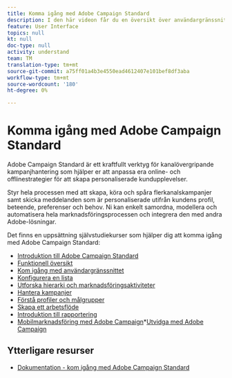 ```yaml
---
title: Komma igång med Adobe Campaign Standard
description: I den här videon får du en översikt över användargränssnittet i Adobe Campaign Standard och de viktigaste funktionerna.
feature: User Interface
topics: null
kt: null
doc-type: null
activity: understand
team: TM
translation-type: tm+mt
source-git-commit: a75ff01a4b3e4550ead4612407e101bef8df3aba
workflow-type: tm+mt
source-wordcount: '180'
ht-degree: 0%

---
```



# Komma igång med Adobe Campaign Standard

Adobe Campaign Standard är ett kraftfullt verktyg för kanalövergripande kampanjhantering som hjälper er att anpassa era online- och offlinestrategier för att skapa personaliserade kundupplevelser.

Styr hela processen med att skapa, köra och spåra flerkanalskampanjer samt skicka meddelanden som är personaliserade utifrån kundens profil, beteende, preferenser och behov. Ni kan enkelt samordna, modellera och automatisera hela marknadsföringsprocessen och integrera den med andra Adobe-lösningar.

Det finns en uppsättning självstudiekurser som hjälper dig att komma igång med Adobe Campaign Standard:

* [Introduktion till Adobe Campaign Standard](/help/getting-started/adobe-campaign-standard-introduction.md)
* [Funktionell översikt](/help/getting-started/functional-overview.md)
* [Kom igång med användargränssnittet](/help/getting-started/getting-started-with-the-ui.md)
* [Konfigurera en lista](/help/getting-started/configure-a-list.md)
* [Utforska hierarki och marknadsföringsaktiviteter](/help/getting-started/explore-hierarchy-and-marketing-activities.md)
* [Hantera kampanjer](/help/getting-started/managing-campaigns.md)
* [Förstå profiler och målgrupper](/help/getting-started/understanding-profiles-and-audiences.md)
* [Skapa ett arbetsflöde](/help/managing-processes-and-data/create-workflow.md)
* [Introduktion till rapportering](/help/getting-started/reporting-with-adobe-campaign-introduction.md)
* [Mobilmarknadsföring med Adobe Campaign](/help/getting-started/mobile-marketing-with-adobe-campaign.md)*[Utvidga med Adobe Campaign](/help/getting-started/growing-with-adobe-campaign.md)

## Ytterligare resurser

* [Dokumentation - kom igång med Adobe Campaign Standard](https://docs.adobe.com/content/help/en/campaign-standard/using/getting-started/about-campaign-standard.html)
